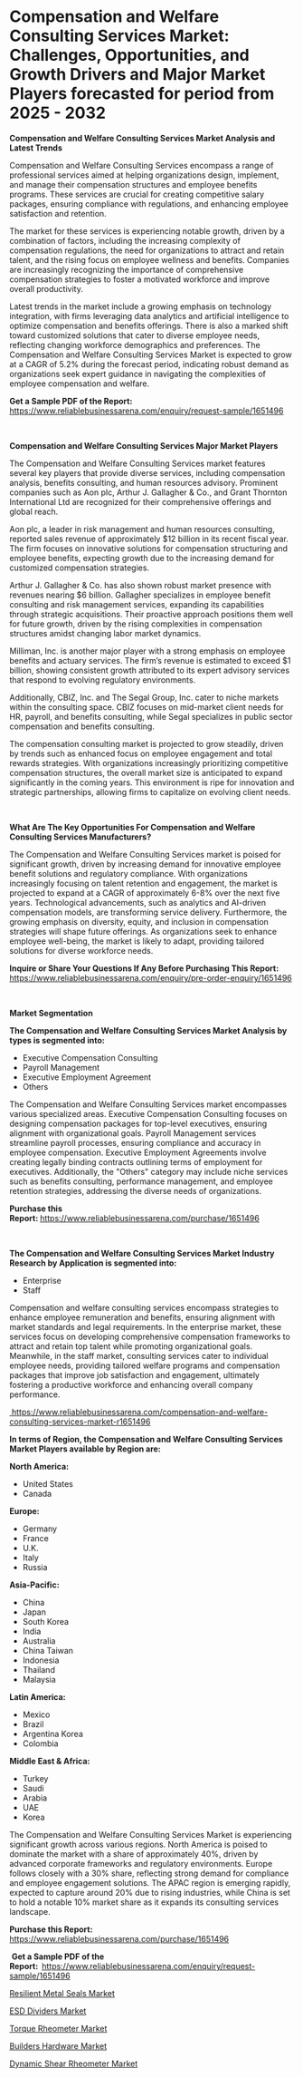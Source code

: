 <p><h1>Compensation and Welfare Consulting Services Market: Challenges, Opportunities, and Growth Drivers and Major Market Players forecasted for period from 2025 - 2032</h1></p><p><strong>Compensation and Welfare Consulting Services Market Analysis and Latest Trends</strong></p>
<p><p>Compensation and Welfare Consulting Services encompass a range of professional services aimed at helping organizations design, implement, and manage their compensation structures and employee benefits programs. These services are crucial for creating competitive salary packages, ensuring compliance with regulations, and enhancing employee satisfaction and retention. </p><p>The market for these services is experiencing notable growth, driven by a combination of factors, including the increasing complexity of compensation regulations, the need for organizations to attract and retain talent, and the rising focus on employee wellness and benefits. Companies are increasingly recognizing the importance of comprehensive compensation strategies to foster a motivated workforce and improve overall productivity. </p><p>Latest trends in the market include a growing emphasis on technology integration, with firms leveraging data analytics and artificial intelligence to optimize compensation and benefits offerings. There is also a marked shift toward customized solutions that cater to diverse employee needs, reflecting changing workforce demographics and preferences. The Compensation and Welfare Consulting Services Market is expected to grow at a CAGR of 5.2% during the forecast period, indicating robust demand as organizations seek expert guidance in navigating the complexities of employee compensation and welfare.</p></p>
<p><strong>Get a Sample PDF of the Report:&nbsp;</strong> <a href="https://www.reliablebusinessarena.com/enquiry/request-sample/1651496?utm_campaign=3001&utm_medium=2&utm_source=Github&utm_content=ia&utm_term=23032025&utm_id=compensation-and-welfare-consulting-services">https://www.reliablebusinessarena.com/enquiry/request-sample/1651496</a></p>
<p>&nbsp;</p>
<p><strong>Compensation and Welfare Consulting Services Major Market Players</strong></p>
<p><p>The Compensation and Welfare Consulting Services market features several key players that provide diverse services, including compensation analysis, benefits consulting, and human resources advisory. Prominent companies such as Aon plc, Arthur J. Gallagher & Co., and Grant Thornton International Ltd are recognized for their comprehensive offerings and global reach.</p><p>Aon plc, a leader in risk management and human resources consulting, reported sales revenue of approximately $12 billion in its recent fiscal year. The firm focuses on innovative solutions for compensation structuring and employee benefits, expecting growth due to the increasing demand for customized compensation strategies.</p><p>Arthur J. Gallagher & Co. has also shown robust market presence with revenues nearing $6 billion. Gallagher specializes in employee benefit consulting and risk management services, expanding its capabilities through strategic acquisitions. Their proactive approach positions them well for future growth, driven by the rising complexities in compensation structures amidst changing labor market dynamics.</p><p>Milliman, Inc. is another major player with a strong emphasis on employee benefits and actuary services. The firm’s revenue is estimated to exceed $1 billion, showing consistent growth attributed to its expert advisory services that respond to evolving regulatory environments.</p><p>Additionally, CBIZ, Inc. and The Segal Group, Inc. cater to niche markets within the consulting space. CBIZ focuses on mid-market client needs for HR, payroll, and benefits consulting, while Segal specializes in public sector compensation and benefits consulting.</p><p>The compensation consulting market is projected to grow steadily, driven by trends such as enhanced focus on employee engagement and total rewards strategies. With organizations increasingly prioritizing competitive compensation structures, the overall market size is anticipated to expand significantly in the coming years. This environment is ripe for innovation and strategic partnerships, allowing firms to capitalize on evolving client needs.</p></p>
<p>&nbsp;</p>
<p><strong>What Are The Key Opportunities For Compensation and Welfare Consulting Services Manufacturers?</strong></p>
<p><p>The Compensation and Welfare Consulting Services market is poised for significant growth, driven by increasing demand for innovative employee benefit solutions and regulatory compliance. With organizations increasingly focusing on talent retention and engagement, the market is projected to expand at a CAGR of approximately 6-8% over the next five years. Technological advancements, such as analytics and AI-driven compensation models, are transforming service delivery. Furthermore, the growing emphasis on diversity, equity, and inclusion in compensation strategies will shape future offerings. As organizations seek to enhance employee well-being, the market is likely to adapt, providing tailored solutions for diverse workforce needs.</p></p>
<p><strong>Inquire or Share Your Questions If Any Before Purchasing This Report:</strong> <a href="https://www.reliablebusinessarena.com/enquiry/pre-order-enquiry/1651496?utm_campaign=3001&utm_medium=2&utm_source=Github&utm_content=ia&utm_term=23032025&utm_id=compensation-and-welfare-consulting-services">https://www.reliablebusinessarena.com/enquiry/pre-order-enquiry/1651496</a></p>
<p>&nbsp;</p>
<p><strong>Market Segmentation</strong></p>
<p><strong>The Compensation and Welfare Consulting Services Market Analysis by types is segmented into:</strong></p>
<p><ul><li>Executive Compensation Consulting</li><li>Payroll Management</li><li>Executive Employment Agreement</li><li>Others</li></ul></p>
<p><p>The Compensation and Welfare Consulting Services market encompasses various specialized areas. Executive Compensation Consulting focuses on designing compensation packages for top-level executives, ensuring alignment with organizational goals. Payroll Management services streamline payroll processes, ensuring compliance and accuracy in employee compensation. Executive Employment Agreements involve creating legally binding contracts outlining terms of employment for executives. Additionally, the "Others" category may include niche services such as benefits consulting, performance management, and employee retention strategies, addressing the diverse needs of organizations.</p></p>
<p><strong>Purchase this Report:&nbsp;</strong><a href="https://www.reliablebusinessarena.com/purchase/1651496?utm_campaign=3001&utm_medium=2&utm_source=Github&utm_content=ia&utm_term=23032025&utm_id=compensation-and-welfare-consulting-services">https://www.reliablebusinessarena.com/purchase/1651496</a></p>
<p>&nbsp;</p>
<p><strong>The Compensation and Welfare Consulting Services Market Industry Research by Application is segmented into:</strong></p>
<p><ul><li>Enterprise</li><li>Staff</li></ul></p>
<p><p>Compensation and welfare consulting services encompass strategies to enhance employee remuneration and benefits, ensuring alignment with market standards and legal requirements. In the enterprise market, these services focus on developing comprehensive compensation frameworks to attract and retain top talent while promoting organizational goals. Meanwhile, in the staff market, consulting services cater to individual employee needs, providing tailored welfare programs and compensation packages that improve job satisfaction and engagement, ultimately fostering a productive workforce and enhancing overall company performance.</p></p>
<p><a href="https://www.reliablebusinessarena.com/compensation-and-welfare-consulting-services-market-r1651496?utm_campaign=3001&utm_medium=2&utm_source=Github&utm_content=ia&utm_term=23032025&utm_id=compensation-and-welfare-consulting-services">&nbsp;https://www.reliablebusinessarena.com/compensation-and-welfare-consulting-services-market-r1651496</a></p>
<p><strong>In terms of Region, the Compensation and Welfare Consulting Services Market Players available by Region are:</strong></p>
<p>
    <p> <strong> North America: </strong>
        <ul>
            <li>United States</li>
            <li>Canada</li>
        </ul>
        </p> 
    <p> <strong> Europe: </strong>
        <ul>
            <li>Germany</li>
            <li>France</li>
            <li>U.K.</li>
            <li>Italy</li>
            <li>Russia</li>
        </ul>
        </p> 
    <p> <strong> Asia-Pacific: </strong>
        <ul>
            <li>China</li>
            <li>Japan</li>
            <li>South Korea</li>
            <li>India</li>
            <li>Australia</li>
            <li>China Taiwan</li>
            <li>Indonesia</li>
            <li>Thailand</li>
            <li>Malaysia</li>
        </ul>
        </p> 
    <p> <strong> Latin America: </strong>
        <ul>
            <li>Mexico</li>
            <li>Brazil</li>
            <li>Argentina Korea</li>
            <li>Colombia</li>
        </ul>
        </p> 
    <p> <strong> Middle East & Africa: </strong>
        <ul>
            <li>Turkey</li>
            <li>Saudi</li>
            <li>Arabia</li>
            <li>UAE</li>
            <li>Korea</li>
        </ul>
    </p>
    </p>
<p><p>The Compensation and Welfare Consulting Services Market is experiencing significant growth across various regions. North America is poised to dominate the market with a share of approximately 40%, driven by advanced corporate frameworks and regulatory environments. Europe follows closely with a 30% share, reflecting strong demand for compliance and employee engagement solutions. The APAC region is emerging rapidly, expected to capture around 20% due to rising industries, while China is set to hold a notable 10% market share as it expands its consulting services landscape.</p></p>
<p><strong>Purchase this Report: </strong><a href="https://www.reliablebusinessarena.com/purchase/1651496?utm_campaign=3001&utm_medium=2&utm_source=Github&utm_content=ia&utm_term=23032025&utm_id=compensation-and-welfare-consulting-services">https://www.reliablebusinessarena.com/purchase/1651496</a></p>
<p>&nbsp;<strong>Get a Sample PDF of the Report:&nbsp;&nbsp;</strong><a href="https://www.reliablebusinessarena.com/enquiry/request-sample/1651496?utm_campaign=3001&utm_medium=2&utm_source=Github&utm_content=ia&utm_term=23032025&utm_id=compensation-and-welfare-consulting-services">https://www.reliablebusinessarena.com/enquiry/request-sample/1651496</a></p>
<p><strong></strong></p>
<p><p><a href="https://www.linkedin.com/pulse/in-depth-understanding-resilient-metal-seals-market-size-x60gc?utm_campaign=3001&utm_medium=2&utm_source=Github&utm_content=ia&utm_term=23032025&utm_id=compensation-and-welfare-consulting-services">Resilient Metal Seals Market</a></p><p><a href="https://www.linkedin.com/pulse/future-market-trends-esd-dividers-forecasting-size-share-plugf?utm_campaign=3001&utm_medium=2&utm_source=Github&utm_content=ia&utm_term=23032025&utm_id=compensation-and-welfare-consulting-services">ESD Dividers Market</a></p><p><a href="https://www.linkedin.com/pulse/market-dynamics-torque-rheometer-industry-forecast-trends-3bmpc?utm_campaign=3001&utm_medium=2&utm_source=Github&utm_content=ia&utm_term=23032025&utm_id=compensation-and-welfare-consulting-services">Torque Rheometer Market</a></p><p><a href="https://www.linkedin.com/pulse/report-offers-thorough-study-builders-hardware-market-cagr-44-xu11e?utm_campaign=3001&utm_medium=2&utm_source=Github&utm_content=ia&utm_term=23032025&utm_id=compensation-and-welfare-consulting-services">Builders Hardware Market</a></p><p><a href="https://www.linkedin.com/pulse/dynamic-shear-rheometer-market-size-expected-grow-cagr-o4qic?utm_campaign=3001&utm_medium=2&utm_source=Github&utm_content=ia&utm_term=23032025&utm_id=compensation-and-welfare-consulting-services">Dynamic Shear Rheometer Market</a></p></p>